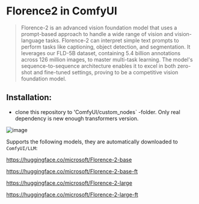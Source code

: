 # Florence2 in ComfyUI

> Florence-2 is an advanced vision foundation model that uses a prompt-based approach to handle a wide range of vision and vision-language tasks. 
Florence-2 can interpret simple text prompts to perform tasks like captioning, object detection, and segmentation. 
It leverages our FLD-5B dataset, containing 5.4 billion annotations across 126 million images, to master multi-task learning. 
The model's sequence-to-sequence architecture enables it to excel in both zero-shot and fine-tuned settings, proving to be a competitive vision foundation model.

## Installation:

- clone this repository to 'ComfyUI/custom_nodes` -folder.
Only real dependency is new enough transformers version.

![image](https://github.com/kijai/ComfyUI-Florence2/assets/40791699/4d537ac7-5490-470f-92f5-3007da7b9cc7)

Supports the following models, they are automatically downloaded to `ComfyUI/LLM`:

https://huggingface.co/microsoft/Florence-2-base

https://huggingface.co/microsoft/Florence-2-base-ft

https://huggingface.co/microsoft/Florence-2-large

https://huggingface.co/microsoft/Florence-2-large-ft
